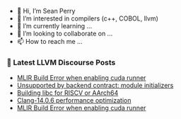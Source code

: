 - 👋 Hi, I’m Sean Perry
- 👀 I’m interested in compilers (c++, COBOL, llvm)
- 🌱 I’m currently learning ...
- 💞️ I’m looking to collaborate on ...
- 📫 How to reach me ...

<!---
s66perry/s66perry is a ✨ special ✨ repository because its `README.md` (this file) appears on your GitHub profile.
You can click the Preview link to take a look at your changes.
--->
### 📕 Latest LLVM Discourse Posts

<!-- DISCOURSE-LLVM:START -->
- [MLIR Build Error when enabling cuda runner](https://discourse.llvm.org/t/mlir-build-error-when-enabling-cuda-runner/65880#post_2)
- [Unsupported by backend contract: module initializers](https://discourse.llvm.org/t/unsupported-by-backend-contract-module-initializers/65878#post_2)
- [Building libc for RISCV or AArch64](https://discourse.llvm.org/t/building-libc-for-riscv-or-aarch64/65881#post_1)
- [Clang-14.0.6 performance optimization](https://discourse.llvm.org/t/clang-14-0-6-performance-optimization/65757#post_16)
- [MLIR Build Error when enabling cuda runner](https://discourse.llvm.org/t/mlir-build-error-when-enabling-cuda-runner/65880#post_1)
<!-- DISCOURSE-LLVM:END -->
